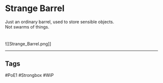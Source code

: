 # Strange Barrel
Just an ordinary barrel, used to store sensible objects.  
Not swarms of things.

#
![[Strange_Barrel.png]]

---
## Tags
#PoE1 
#Strongbox
#WiP